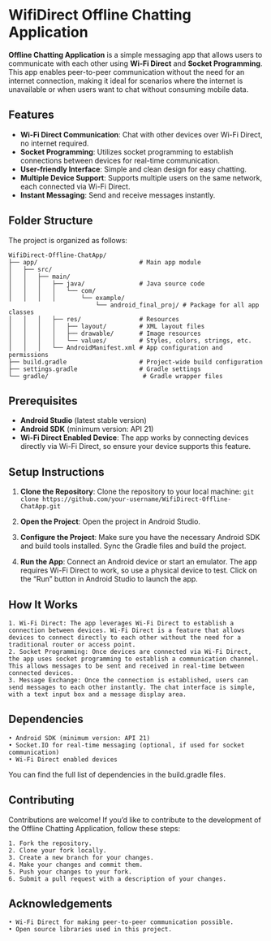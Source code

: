 # WifiDirect Offline Chatting Application

**Offline Chatting Application** is a simple messaging app that allows users to communicate with each other using **Wi-Fi Direct** and **Socket Programming**. This app enables peer-to-peer communication without the need for an internet connection, making it ideal for scenarios where the internet is unavailable or when users want to chat without consuming mobile data.

## Features

- **Wi-Fi Direct Communication**: Chat with other devices over Wi-Fi Direct, no internet required.
- **Socket Programming**: Utilizes socket programming to establish connections between devices for real-time communication.
- **User-friendly Interface**: Simple and clean design for easy chatting.
- **Multiple Device Support**: Supports multiple users on the same network, each connected via Wi-Fi Direct.
- **Instant Messaging**: Send and receive messages instantly.

## Folder Structure

The project is organized as follows:
```
WifiDirect-Offline-ChatApp/
├── app/                            # Main app module
│   ├── src/
│   │   ├── main/
│   │   │   ├── java/               # Java source code
│   │   │   │   └── com/
│   │   │   │       └── example/
                        └── android_final_proj/ # Package for all app classes
│   │   │   ├── res/                # Resources
│   │   │   │   ├── layout/         # XML layout files
│   │   │   │   ├── drawable/       # Image resources
│   │   │   │   └── values/         # Styles, colors, strings, etc.
│   │   │   └── AndroidManifest.xml # App configuration and permissions
├── build.gradle                    # Project-wide build configuration
├── settings.gradle                 # Gradle settings
└── gradle/                          # Gradle wrapper files
```
## Prerequisites

- **Android Studio** (latest stable version)
- **Android SDK** (minimum version: API 21)
- **Wi-Fi Direct Enabled Device**: The app works by connecting devices directly via Wi-Fi Direct, so ensure your device supports this feature.

## Setup Instructions

1. **Clone the Repository**:
   Clone the repository to your local machine:
   ```git clone https://github.com/your-username/WifiDirect-Offline-ChatApp.git```

2. **Open the Project**:
Open the project in Android Studio.

3. **Configure the Project**:
Make sure you have the necessary Android SDK and build tools installed. Sync the Gradle files and build the project.

4. **Run the App**:
Connect an Android device or start an emulator. The app requires Wi-Fi Direct to work, so use a physical device to test. Click on the “Run” button in Android Studio to launch the app.

## How It Works

	1. Wi-Fi Direct: The app leverages Wi-Fi Direct to establish a connection between devices. Wi-Fi Direct is a feature that allows devices to connect directly to each other without the need for a traditional router or access point.
	2. Socket Programming: Once devices are connected via Wi-Fi Direct, the app uses socket programming to establish a communication channel. This allows messages to be sent and received in real-time between connected devices.
	3. Message Exchange: Once the connection is established, users can send messages to each other instantly. The chat interface is simple, with a text input box and a message display area.

## Dependencies

	• Android SDK (minimum version: API 21)
	• Socket.IO for real-time messaging (optional, if used for socket communication)
	• Wi-Fi Direct enabled devices

You can find the full list of dependencies in the build.gradle files.

## Contributing

Contributions are welcome! If you’d like to contribute to the development of the Offline Chatting Application, follow these steps:
```	
1. Fork the repository.
2. Clone your fork locally.
3. Create a new branch for your changes.
4. Make your changes and commit them.
5. Push your changes to your fork.
6. Submit a pull request with a description of your changes.
```

## Acknowledgements
	• Wi-Fi Direct for making peer-to-peer communication possible.
	• Open source libraries used in this project.

